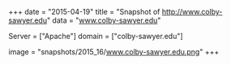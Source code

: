 
+++
date = "2015-04-19"
title = "Snapshot of http://www.colby-sawyer.edu"
data = "www.colby-sawyer.edu"

Server = ["Apache"]
domain = ["colby-sawyer.edu"]

  image = "snapshots/2015_16/www.colby-sawyer.edu.png"
+++
#
